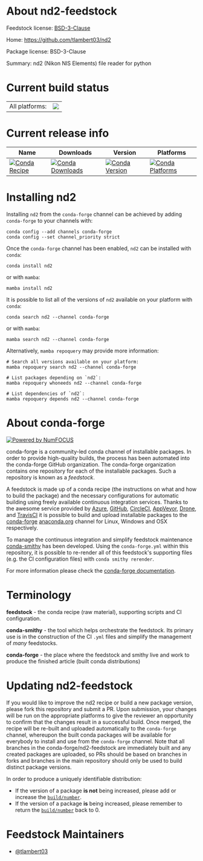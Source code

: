 About nd2-feedstock
===================

Feedstock license: [BSD-3-Clause](https://github.com/conda-forge/nd2-feedstock/blob/main/LICENSE.txt)

Home: https://github.com/tlambert03/nd2

Package license: BSD-3-Clause

Summary: nd2 (Nikon NIS Elements) file reader for python

Current build status
====================


<table><tr><td>All platforms:</td>
    <td>
      <a href="https://dev.azure.com/conda-forge/feedstock-builds/_build/latest?definitionId=15588&branchName=main">
        <img src="https://dev.azure.com/conda-forge/feedstock-builds/_apis/build/status/nd2-feedstock?branchName=main">
      </a>
    </td>
  </tr>
</table>

Current release info
====================

| Name | Downloads | Version | Platforms |
| --- | --- | --- | --- |
| [![Conda Recipe](https://img.shields.io/badge/recipe-nd2-green.svg)](https://anaconda.org/conda-forge/nd2) | [![Conda Downloads](https://img.shields.io/conda/dn/conda-forge/nd2.svg)](https://anaconda.org/conda-forge/nd2) | [![Conda Version](https://img.shields.io/conda/vn/conda-forge/nd2.svg)](https://anaconda.org/conda-forge/nd2) | [![Conda Platforms](https://img.shields.io/conda/pn/conda-forge/nd2.svg)](https://anaconda.org/conda-forge/nd2) |

Installing nd2
==============

Installing `nd2` from the `conda-forge` channel can be achieved by adding `conda-forge` to your channels with:

```
conda config --add channels conda-forge
conda config --set channel_priority strict
```

Once the `conda-forge` channel has been enabled, `nd2` can be installed with `conda`:

```
conda install nd2
```

or with `mamba`:

```
mamba install nd2
```

It is possible to list all of the versions of `nd2` available on your platform with `conda`:

```
conda search nd2 --channel conda-forge
```

or with `mamba`:

```
mamba search nd2 --channel conda-forge
```

Alternatively, `mamba repoquery` may provide more information:

```
# Search all versions available on your platform:
mamba repoquery search nd2 --channel conda-forge

# List packages depending on `nd2`:
mamba repoquery whoneeds nd2 --channel conda-forge

# List dependencies of `nd2`:
mamba repoquery depends nd2 --channel conda-forge
```


About conda-forge
=================

[![Powered by
NumFOCUS](https://img.shields.io/badge/powered%20by-NumFOCUS-orange.svg?style=flat&colorA=E1523D&colorB=007D8A)](https://numfocus.org)

conda-forge is a community-led conda channel of installable packages.
In order to provide high-quality builds, the process has been automated into the
conda-forge GitHub organization. The conda-forge organization contains one repository
for each of the installable packages. Such a repository is known as a *feedstock*.

A feedstock is made up of a conda recipe (the instructions on what and how to build
the package) and the necessary configurations for automatic building using freely
available continuous integration services. Thanks to the awesome service provided by
[Azure](https://azure.microsoft.com/en-us/services/devops/), [GitHub](https://github.com/),
[CircleCI](https://circleci.com/), [AppVeyor](https://www.appveyor.com/),
[Drone](https://cloud.drone.io/welcome), and [TravisCI](https://travis-ci.com/)
it is possible to build and upload installable packages to the
[conda-forge](https://anaconda.org/conda-forge) [anaconda.org](https://anaconda.org/)
channel for Linux, Windows and OSX respectively.

To manage the continuous integration and simplify feedstock maintenance
[conda-smithy](https://github.com/conda-forge/conda-smithy) has been developed.
Using the ``conda-forge.yml`` within this repository, it is possible to re-render all of
this feedstock's supporting files (e.g. the CI configuration files) with ``conda smithy rerender``.

For more information please check the [conda-forge documentation](https://conda-forge.org/docs/).

Terminology
===========

**feedstock** - the conda recipe (raw material), supporting scripts and CI configuration.

**conda-smithy** - the tool which helps orchestrate the feedstock.
                   Its primary use is in the construction of the CI ``.yml`` files
                   and simplify the management of *many* feedstocks.

**conda-forge** - the place where the feedstock and smithy live and work to
                  produce the finished article (built conda distributions)


Updating nd2-feedstock
======================

If you would like to improve the nd2 recipe or build a new
package version, please fork this repository and submit a PR. Upon submission,
your changes will be run on the appropriate platforms to give the reviewer an
opportunity to confirm that the changes result in a successful build. Once
merged, the recipe will be re-built and uploaded automatically to the
`conda-forge` channel, whereupon the built conda packages will be available for
everybody to install and use from the `conda-forge` channel.
Note that all branches in the conda-forge/nd2-feedstock are
immediately built and any created packages are uploaded, so PRs should be based
on branches in forks and branches in the main repository should only be used to
build distinct package versions.

In order to produce a uniquely identifiable distribution:
 * If the version of a package **is not** being increased, please add or increase
   the [``build/number``](https://docs.conda.io/projects/conda-build/en/latest/resources/define-metadata.html#build-number-and-string).
 * If the version of a package **is** being increased, please remember to return
   the [``build/number``](https://docs.conda.io/projects/conda-build/en/latest/resources/define-metadata.html#build-number-and-string)
   back to 0.

Feedstock Maintainers
=====================

* [@tlambert03](https://github.com/tlambert03/)

